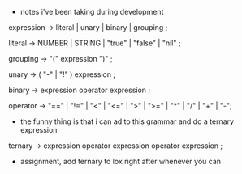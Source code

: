 - notes i've been taking during development

expression  → literal
            | unary
            | binary
            | grouping ;

literal → NUMBER | STRING | "true" | "false" | "nil" ;

grouping → "(" expression ")" ;

unary → ( "-" | "!" ) expression ;

binary → expression operator expression ;

operator → "==" | "!=" | "<" | "<=" | ">" | ">=" | "*" | "/" | "+" | "-";

- the funny thing is that i can ad to this grammar and do a ternary expression

ternary → expression operator expression operator expression ;

- assignment, add ternary to lox right after whenever you can
